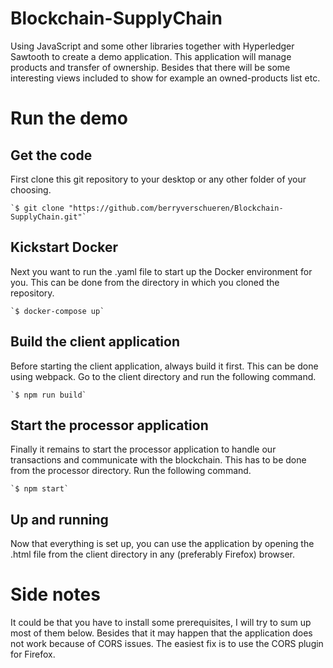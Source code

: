 # Blockchain-SupplyChain
Using JavaScript and some other libraries together with Hyperledger Sawtooth to create a demo application. This application will manage products and transfer of ownership. Besides that there will be some interesting views included to show for example an owned-products list etc.

# Run the demo
## Get the code
First clone this git repository to your desktop or any other folder of your choosing. 
    
    `$ git clone "https://github.com/berryverschueren/Blockchain-SupplyChain.git"`

## Kickstart Docker
Next you want to run the .yaml file to start up the Docker environment for you. This can be done from the directory in which you cloned the repository. 
    
    `$ docker-compose up`

## Build the client application
Before starting the client application, always build it first. This can be done using webpack. Go to the client directory and run the following command.
    
    `$ npm run build`

## Start the processor application
Finally it remains to start the processor application to handle our transactions and communicate with the blockchain. This has to be done from the processor directory. Run the following command.
    
    `$ npm start`

## Up and running
Now that everything is set up, you can use the application by opening the .html file from the client directory in any (preferably Firefox) browser.

# Side notes
It could be that you have to install some prerequisites, I will try to sum up most of them below. Besides that it may happen that the application does not work because of CORS issues. The easiest fix is to use the CORS plugin for Firefox.
